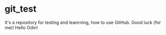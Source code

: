 # git_test
It's a repository for testing and leanrning, how to use GitHub. Good luck (for me)!
Hello Odin!